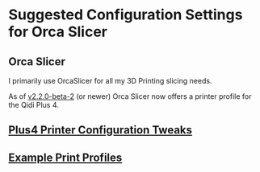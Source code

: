 # Suggested Configuration Settings for Orca Slicer

## Orca Slicer

I primarily use OrcaSlicer for all my 3D Printing slicing needs.

As of [v2.2.0-beta-2](https://github.com/SoftFever/OrcaSlicer/releases/tag/v2.2.0-beta2) (or newer) Orca Slicer now offers a printer profile for the Qidi Plus 4.


## [Plus4 Printer Configuration Tweaks](https://github.com/stew675/qidi-plus4-extras/tree/main/orca-slicer-settings/Plus4_Printer_Config)

## [Example Print Profiles](https://github.com/stew675/qidi-plus4-extras/tree/main/orca-slicer-settings/Print_Profiles)
